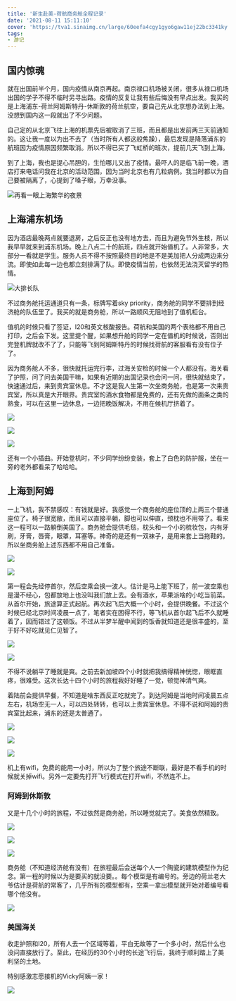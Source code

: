 ```yaml
---
title: '新生赴美-荷航商务舱全程记录'
date: '2021-08-11 15:11:10'
cover: 'https://tva1.sinaimg.cn/large/60eefa4cgy1gyo6gaw11ej22bc3341ky.jpg'
tags:
- 游记
---
```


## 国内惊魂
就在出国前半个月，国内疫情从南京再起。南京禄口机场被关闭，很多从禄口机场出国的学子不得不临时另寻出路。疫情的反复让我有些后悔没有早点出发。我买的是上海浦东-荷兰阿姆斯特丹-休斯敦的荷兰航空，要自己先从北京想办法到上海。没想到国内这一段就出了不少问题。

<!--more-->

自己定的从北京飞往上海的机票先后被取消了三班，而且都是出发前两三天前通知的。这让我一度以为出不去了（当时所有人都这般焦躁），最后发现是降落浦东的航班因为疫情原因频繁取消。所以不得已买了飞虹桥的班次，提前几天飞到上海。

到了上海，我也是提心吊胆的，生怕哪儿又出了疫情。最吓人的是临飞前一晚，酒店打来电话问我在北京的活动范围，因为当时北京也有几粒病例。我当时都以为自己要被隔离了，心提到了嗓子眼，万幸没事。

![再看一眼上海繁华的夜景](https://tva1.sinaimg.cn/large/60eefa4cgy1gyo5eeyj5xj22bc3347wj.jpg)

## 上海浦东机场
因为酒店最晚两点就要退房，之后反正也没有地方去，而且为避免节外生枝，所以我早早就来到浦东机场。晚上八点二十的航班，四点就开始值机了。人非常多，大部分一看就是学生。服务人员不得不按照最终目的地是不是美加把人分成两边来分流。即使如此每一边也都立刻排满了队。即使疫情当前，也依然无法浇灭留学的热情。

![大排长队](https://tva1.sinaimg.cn/large/60eefa4cgy1gyo5i2imkaj23342bcnpe.jpg)

不过商务舱托运通道只有一条，标牌写着sky priority，商务舱的同学不要排到经济舱的队伍里了。我买的就是商务舱，所以一路顺风无阻地到了值机柜台。

值机的时候只看了签证，I20和英文核酸报告。荷航和美国的两个表格都不用自己打印，之后会下发。这里提个醒，如果想升舱的同学一定在值机的时候说，否则出完登机牌就改不了了，只能等飞到阿姆斯特丹的时候找荷航的客服看有没有位子了。

因为商务舱人不多，很快就托运完行李，过海关安检的时候一个人都没有。海关看了护照，问了问去美国干嘛，如果有近期的出国记录也会问一问，很快就结束了，快速通过后，来到贵宾室休息。不才这是我人生第一次坐商务舱，也是第一次来贵宾室，所以真是大开眼界。贵宾室的酒水食物都是免费的，还有先做的面条之类的熟食，可以在这里一边休息，一边把晚饭解决，不用在候机厅挤着了。

![](https://tva1.sinaimg.cn/large/60eefa4cgy1gyo5l4x743j23k02o0b2d.jpg)

![](https://tva1.sinaimg.cn/large/60eefa4cgy1gyo5ljhz9hj23342bchdu.jpg)

![](https://tva1.sinaimg.cn/large/60eefa4cgy1gyo5rp0fq6j22o03k0kjn.jpg)

还有一个小插曲。开始登机时，不少同学纷纷变装，套上了白色的防护服，坐在一旁的老外都看呆了哈哈哈。

## 上海到阿姆
一上飞机，我不禁感叹：有钱就是好。我感觉一个商务舱的座位顶的上两三个普通座位了。椅子很宽敞，而且可以直接平躺，脚也可以伸直，颈枕也不用带了。看来这一程可以一路躺倒美国了。商务舱会提供毛毯，枕头和一个小的梳妆包，内有牙刷，牙膏，唇膏，眼罩，耳塞等。神奇的是还有一双袜子，是用来套上当拖鞋的。所以坐商务舱上述东西都不用自己准备。

![](https://tva1.sinaimg.cn/large/60eefa4cgy1gyo5sywfzwj23k02o04qt.jpg)

![](https://tva1.sinaimg.cn/large/60eefa4cgy1gyo5y4xunoj23342bce82.jpg)

第一程会先经停首尔，然后空乘会换一波人。估计是马上能下班了，前一波空乘也是漫不经心，包都放地上也没叫我们放上去。会有酒水，苹果派啥的小吃当前菜。从首尔开始，旅途算正式起航。再次起飞后大概一个小时，会提供晚餐。不过这个时候已经北京时间凌晨一点了，笔者实在困得不行，等飞机从首尔起飞后不久就睡着了，因而错过了这顿饭。不过从半梦半醒中闻到的饭香就知道还是很丰盛的，至于好不好吃就见仁见智了。

![](https://tva1.sinaimg.cn/large/60eefa4cgy1gyo5uvznpoj23k02o01kz.jpg)

![](https://tva1.sinaimg.cn/large/60eefa4cgy1gyo5vdyakmj22bc3344qq.jpg)

不得不说躺平了睡就是爽。之前去新加坡四个小时就把我搞得精神恍惚，眼眶直疼，很难受。这次长达十四个小时的旅程我好好睡了一觉，顿觉神清气爽。

着陆前会提供早餐，不知道是啥东西反正吃就完了。到达阿姆是当地时间凌晨五点左右，机场空无一人，可以四处转转，也可以上贵宾室休息。不得不说和阿姆的贵宾室比起来，浦东的还是太普通了。

![](https://tva1.sinaimg.cn/large/60eefa4cgy1gyo5wbrsaej22bc334x6p.jpg)

![](https://tva1.sinaimg.cn/large/60eefa4cgy1gyo5wsh6wkj23k02o0e83.jpg)

![](https://tva1.sinaimg.cn/large/60eefa4cgy1gyo5xruxngj23k02o0kjo.jpg)

机上有wifi，免费的能用一小时，所以为了整个旅途不断联，最好是不看手机的时候就关掉wifi。另外一定要先打开飞行模式在打开wifi，不然连不上。

### 阿姆到休斯敦
又是十几个小时的旅程，不过依然是商务舱，所以睡觉就完了。美食依然精致。

![](https://tva1.sinaimg.cn/large/60eefa4cgy1gyo60b5cvoj23342bc7wi.jpg)

![](https://tva1.sinaimg.cn/large/60eefa4cgy1gyo60j6wghj23342bckjm.jpg)

![](https://tva1.sinaimg.cn/large/60eefa4cgy1gyo60w9tqij23342bc7wi.jpg)

商务舱（不知道经济舱有没有）在旅程最后会送每个人一个陶瓷的建筑模型作为纪念。第一程的时候以为是要买的就没要。。每个模型是有编号的。旁边的荷兰老大爷估计是荷航的常客了，几乎所有的模型都有，空乘一拿出模型就开始对着编号看哪个他没有。

![](https://tva1.sinaimg.cn/large/60eefa4cgy1gyo613v7rmj22bc334x6p.jpg)

### 美国海关
收走护照和I20，所有人去一个区域等着，平白无故等了一个多小时，然后什么也没问直接放行了。至此，在经历的30个小时的长途飞行后，我终于顺利踏上了美利坚的土地。

特别感激志愿接机的Vicky阿姨一家！

![](https://tva1.sinaimg.cn/large/60eefa4cgy1gyo63cz67mj22bc334u0z.jpg)